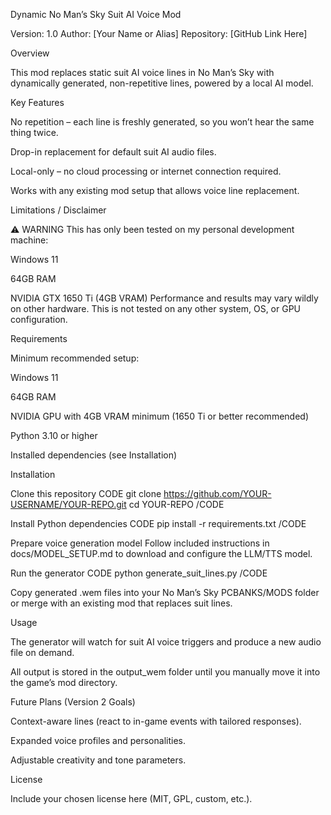 Dynamic No Man’s Sky Suit AI Voice Mod

Version: 1.0
Author: [Your Name or Alias]
Repository: [GitHub Link Here]

Overview

This mod replaces static suit AI voice lines in No Man’s Sky with dynamically generated, non-repetitive lines, powered by a local AI model.

Key Features

No repetition – each line is freshly generated, so you won’t hear the same thing twice.

Drop-in replacement for default suit AI audio files.

Local-only – no cloud processing or internet connection required.

Works with any existing mod setup that allows voice line replacement.

Limitations / Disclaimer

⚠️ WARNING
This has only been tested on my personal development machine:

Windows 11

64GB RAM

NVIDIA GTX 1650 Ti (4GB VRAM)
Performance and results may vary wildly on other hardware.
This is not tested on any other system, OS, or GPU configuration.

Requirements

Minimum recommended setup:

Windows 11

64GB RAM

NVIDIA GPU with 4GB VRAM minimum (1650 Ti or better recommended)

Python 3.10 or higher

Installed dependencies (see Installation)

Installation

Clone this repository
CODE
git clone https://github.com/YOUR-USERNAME/YOUR-REPO.git
cd YOUR-REPO
/CODE

Install Python dependencies
CODE
pip install -r requirements.txt
/CODE

Prepare voice generation model
Follow included instructions in docs/MODEL_SETUP.md to download and configure the LLM/TTS model.

Run the generator
CODE
python generate_suit_lines.py
/CODE

Copy generated .wem files into your No Man’s Sky PCBANKS/MODS folder or merge with an existing mod that replaces suit lines.

Usage

The generator will watch for suit AI voice triggers and produce a new audio file on demand.

All output is stored in the output_wem folder until you manually move it into the game’s mod directory.

Future Plans (Version 2 Goals)

Context-aware lines (react to in-game events with tailored responses).

Expanded voice profiles and personalities.

Adjustable creativity and tone parameters.

License

Include your chosen license here (MIT, GPL, custom, etc.).
